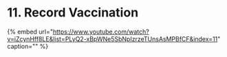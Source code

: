 # 11. Record Vaccination

{% embed url="https://www.youtube.com/watch?v=iZcynHff8LE&list=PLyQ2-xBpWNe5SbNpIzrzeTUnsAsMPBfCF&index=11" caption="" %}

